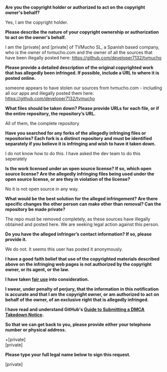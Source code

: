 **Are you the copyright holder or authorized to act on the copyright owner's behalf?**

Yes, I am the copyright holder.

**Please describe the nature of your copyright ownership or authorization to act on the owner's behalf.**

I am the [private] and [private] of TVMucho SL, a Spanish based company, who is the owner of tvmucho.com and the owner of all the sources that have been illegally posted here: https://github.com/developer7132/tvmucho

**Please provide a detailed description of the original copyrighted work that has allegedly been infringed. If possible, include a URL to where it is posted online.**

someone appears to have stolen our sources from tvmucho.com - including all our apps and illegally posted them here: https://github.com/developer7132/tvmucho

**What files should be taken down? Please provide URLs for each file, or if the entire repository, the repository’s URL.**

All of them, the complete repository

**Have you searched for any forks of the allegedly infringing files or repositories? Each fork is a distinct repository and must be identified separately if you believe it is infringing and wish to have it taken down.**

I do not know how to do this. I have asked the dev team to do this seperately

**Is the work licensed under an open source license? If so, which open source license? Are the allegedly infringing files being used under the open source license, or are they in violation of the license?**

No it is not open source in any way.

**What would be the best solution for the alleged infringement? Are there specific changes the other person can make other than removal? Can the repository be made private?**

The repo must be removed completely, as these sources have illegally obtained and posted here. We are seeking legal action against this person.

**Do you have the alleged infringer’s contact information? If so, please provide it.**

We do not. It seems this user has posted it anonymously.

**I have a good faith belief that use of the copyrighted materials described above on the infringing web pages is not authorized by the copyright owner, or its agent, or the law.**

**I have taken <a href="https://www.lumendatabase.org/topics/22">fair use</a> into consideration.**

**I swear, under penalty of perjury, that the information in this notification is accurate and that I am the copyright owner, or am authorized to act on behalf of the owner, of an exclusive right that is allegedly infringed.**

**I have read and understand GitHub's <a href="https://docs.github.com/articles/guide-to-submitting-a-dmca-takedown-notice/">Guide to Submitting a DMCA Takedown Notice</a>.**

**So that we can get back to you, please provide either your telephone number or physical address.**

+[private]  
[private]  

**Please type your full legal name below to sign this request.**

[private]  
